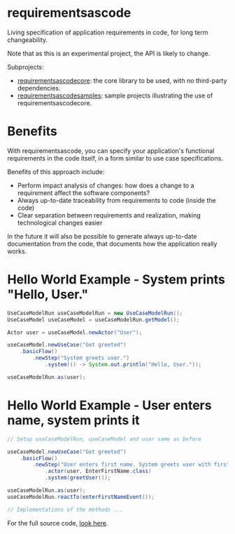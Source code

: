 # requirementsascode
Living specification of application requirements in code, for long term changeability.

Note that as this is an experimental project, the API is likely to change.

Subprojects:
* [requirementsascodecore](https://github.com/bertilmuth/requirementsascode/tree/master/requirementsascodecore): the core library to be used, with no third-party dependencies.
* [requirementsascodesamples](https://github.com/bertilmuth/requirementsascode/tree/master/requirementsascodesamples): sample projects illustrating the use of requirementsascodecore.

# Benefits
With requirementsascode, you can specify your application's functional requirements in the code itself,
in a form similar to use case specifications.

Benefits of this approach include:
* Perform impact analysis of changes: how does a change to a requirement affect the software components?
* Always up-to-date traceability from requirements to code (inside the code)
* Clear separation between requirements and realization, making technological changes easier

In the future it will also be possible to generate always up-to-date documentation from the code, 
that documents how the application really works.

# Hello World Example - System prints "Hello, User."
``` java
UseCaseModelRun useCaseModelRun = new UseCaseModelRun();
UseCaseModel useCaseModel = useCaseModelRun.getModel();

Actor user = useCaseModel.newActor("User");

useCaseModel.newUseCase("Get greeted")
	.basicFlow()
		.newStep("System greets user.")
			.system(() -> System.out.println("Hello, User."));

useCaseModelRun.as(user);
```

# Hello World Example - User enters name, system prints it
``` java
// Setup useCaseModelRun, useCaseModel and user same as before 

useCaseModel.newUseCase("Get greeted")
	.basicFlow()
		.newStep("User enters first name. System greets user with first name.")
			.actor(user, EnterFirstName.class)
			.system(greetUser());

useCaseModelRun.as(user);
useCaseModelRun.reactTo(enterFirstNameEvent());

// Implementations of the methods ...
```
For the full source code, [look here](https://github.com/bertilmuth/requirementsascode/blob/master/requirementsascodesamples/helloworld/src/main/java/helloworld/HelloWorld02_UserEntersName.java).
